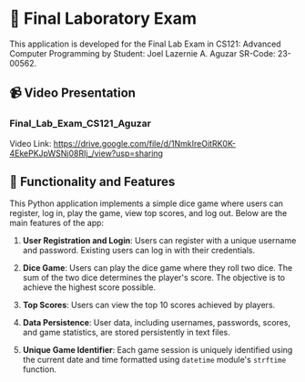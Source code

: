 # 🎲 Final Laboratory Exam

This application is developed for the Final Lab Exam in CS121: Advanced Computer Programming by Student: Joel Lazernie A. Aguzar SR-Code: 23-00562.

## 📹 Video Presentation

### Final_Lab_Exam_CS121_Aguzar

Video Link: https://drive.google.com/file/d/1NmkIreOitRK0K-4EkePKJpWSNj08RIj_/view?usp=sharing

## 🚀 Functionality and Features

This Python application implements a simple dice game where users can register, log in, play the game, view top scores, and log out. Below are the main features of the app:

1. **User Registration and Login**: Users can register with a unique username and password. Existing users can log in with their credentials.

2. **Dice Game**: Users can play the dice game where they roll two dice. The sum of the two dice determines the player's score. The objective is to achieve the highest score possible.

3. **Top Scores**: Users can view the top 10 scores achieved by players.

4. **Data Persistence**: User data, including usernames, passwords, scores, and game statistics, are stored persistently in text files.

5. **Unique Game Identifier**: Each game session is uniquely identified using the current date and time formatted using `datetime` module's `strftime` function.
